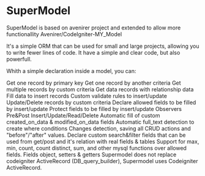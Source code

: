 # SuperModel
SuperModel is based on avenirer project and extended to allow more functionallity 
Avenirer/CodeIgniter-MY_Model 

It's a simple ORM that can be used for small and large projects, allowing you to write fewer lines of code. 
It have a simple and clear code, but also powerfull. 

Whith a simple declaration inside a model, you can: 

Get one record by primary key
Get one record by another criteria
Get multiple records by custom criteria
Get data records with relationship data
Fill data to insert records
Custom validate rules to insert/update
Update/Delete records by custom criteria
Declare allowed fields to be filled by insert/update
Protect fields to be filled by insert/update
Observers Pre&Post Insert/Update/Read/Delete
Automatic fill of custom created_on_data & modified_on_data fields
Automatic full_text detection to create where conditions
Changes detection, saving all CRUD actions and "before"/"after" values.
Declare custom search&filter fields that can be used from get/post and it's relation with real fields & tables
Support for max, min, count, count distinct, sum, and other mysql functions over allowed fields.
Fields object, setters & getters
Supermodel does not replace codeigniter ActiveRecord (DB_query_builder), Supermodel uses Codeigniter ActiveRecord.
